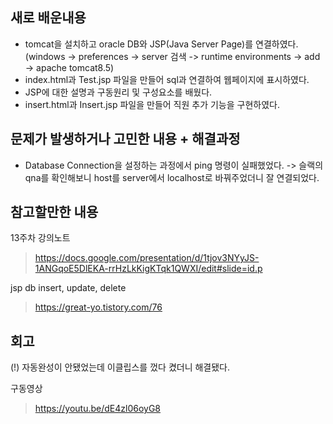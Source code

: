 ## 새로 배운내용
* tomcat을 설치하고 oracle DB와 JSP(Java Server Page)를 연결하였다. 
  (windows -> preferences -> server 검색 -> runtime environments -> add -> apache tomcat8.5)
* index.html과 Test.jsp 파일을 만들어 sql과 연결하여 웹페이지에 표시하였다.
* JSP에 대한 설명과 구동원리 및 구성요소를 배웠다.
* insert.html과 Insert.jsp 파일을 만들어 직원 추가 기능을 구현하였다.

## 문제가 발생하거나 고민한 내용 + 해결과정
* Database Connection을 설정하는 과정에서 ping 명령이 실패했었다.
  -> 슬랙의 qna를 확인해보니 host를 server에서 localhost로 바꿔주었더니 잘 연결되었다.

## 참고할만한 내용
13주차 강의노트
> https://docs.google.com/presentation/d/1tjov3NYyJS-1ANGqoE5DlEKA-rrHzLkKigKTqk1QWXI/edit#slide=id.p

jsp db insert, update, delete
> https://great-yo.tistory.com/76

## 회고
(!) 자동완성이 안됐었는데 이클립스를 껐다 켰더니 해결됐다.

구동영상
> https://youtu.be/dE4zl06oyG8
